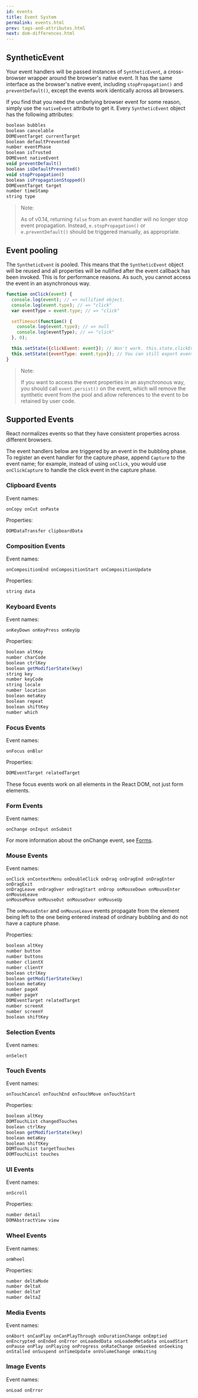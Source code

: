 ```yaml
---
id: events
title: Event System
permalink: events.html
prev: tags-and-attributes.html
next: dom-differences.html
---
```


## SyntheticEvent

Your event handlers will be passed instances of `SyntheticEvent`, a cross-browser wrapper around the browser's native event. It has the same interface as the browser's native event, including `stopPropagation()` and `preventDefault()`, except the events work identically across all browsers.

If you find that you need the underlying browser event for some reason, simply use the `nativeEvent` attribute to get it. Every `SyntheticEvent` object has the following attributes:

```javascript
boolean bubbles
boolean cancelable
DOMEventTarget currentTarget
boolean defaultPrevented
number eventPhase
boolean isTrusted
DOMEvent nativeEvent
void preventDefault()
boolean isDefaultPrevented()
void stopPropagation()
boolean isPropagationStopped()
DOMEventTarget target
number timeStamp
string type
```

> Note:
>
> As of v0.14, returning `false` from an event handler will no longer stop event propagation. Instead, `e.stopPropagation()` or `e.preventDefault()` should be triggered manually, as appropriate.

## Event pooling

The `SyntheticEvent` is pooled. This means that the `SyntheticEvent` object will be reused and all properties will be nullified after the event callback has been invoked.
This is for performance reasons.
As such, you cannot access the event in an asynchronous way.

```javascript
function onClick(event) {
  console.log(event); // => nullified object.
  console.log(event.type); // => "click"
  var eventType = event.type; // => "click"

  setTimeout(function() {
    console.log(event.type); // => null
    console.log(eventType); // => "click"
  }, 0);

  this.setState({clickEvent: event}); // Won't work. this.state.clickEvent will only contain null values.
  this.setState({eventType: event.type}); // You can still export event properties.
}
```

> Note:
>
> If you want to access the event properties in an asynchronous way, you should call `event.persist()` on the event, which will remove the synthetic event from the pool and allow references to the event to be retained by user code.

## Supported Events

React normalizes events so that they have consistent properties across
different browsers.

The event handlers below are triggered by an event in the bubbling phase. To register an event handler for the capture phase, append `Capture` to the event name; for example, instead of using `onClick`, you would use `onClickCapture` to handle the click event in the capture phase.


### Clipboard Events

Event names:

```
onCopy onCut onPaste
```

Properties:

```javascript
DOMDataTransfer clipboardData
```


### Composition Events

Event names:

```
onCompositionEnd onCompositionStart onCompositionUpdate
```

Properties:

```javascript
string data

```


### Keyboard Events

Event names:

```
onKeyDown onKeyPress onKeyUp
```

Properties:

```javascript
boolean altKey
number charCode
boolean ctrlKey
boolean getModifierState(key)
string key
number keyCode
string locale
number location
boolean metaKey
boolean repeat
boolean shiftKey
number which
```


### Focus Events

Event names:

```
onFocus onBlur
```

Properties:

```javascript
DOMEventTarget relatedTarget
```

These focus events work on all elements in the React DOM, not just form elements.

### Form Events

Event names:

```
onChange onInput onSubmit
```

For more information about the onChange event, see [Forms](/react/docs/forms.html).


### Mouse Events

Event names:

```
onClick onContextMenu onDoubleClick onDrag onDragEnd onDragEnter onDragExit
onDragLeave onDragOver onDragStart onDrop onMouseDown onMouseEnter onMouseLeave
onMouseMove onMouseOut onMouseOver onMouseUp
```

The `onMouseEnter` and `onMouseLeave` events propagate from the element being left to the one being entered instead of ordinary bubbling and do not have a capture phase.

Properties:

```javascript
boolean altKey
number button
number buttons
number clientX
number clientY
boolean ctrlKey
boolean getModifierState(key)
boolean metaKey
number pageX
number pageY
DOMEventTarget relatedTarget
number screenX
number screenY
boolean shiftKey
```


### Selection Events

Event names:

```
onSelect
```


### Touch Events

Event names:

```
onTouchCancel onTouchEnd onTouchMove onTouchStart
```

Properties:

```javascript
boolean altKey
DOMTouchList changedTouches
boolean ctrlKey
boolean getModifierState(key)
boolean metaKey
boolean shiftKey
DOMTouchList targetTouches
DOMTouchList touches
```


### UI Events

Event names:

```
onScroll
```

Properties:

```javascript
number detail
DOMAbstractView view
```


### Wheel Events

Event names:

```
onWheel
```

Properties:

```javascript
number deltaMode
number deltaX
number deltaY
number deltaZ
```

### Media Events

Event names:

```
onAbort onCanPlay onCanPlayThrough onDurationChange onEmptied onEncrypted onEnded onError onLoadedData onLoadedMetadata onLoadStart onPause onPlay onPlaying onProgress onRateChange onSeeked onSeeking onStalled onSuspend onTimeUpdate onVolumeChange onWaiting
```

### Image Events

Event names:

```
onLoad onError
```

